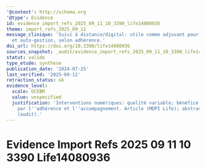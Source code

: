 ```yaml
---
'@context': http://schema.org
'@type': Evidence
id: evidence_import_refs_2025_09_11_10_3390_life14080936
theme: import_refs_2025_09_11
message_clinique: 'Suivi à distance/digital: utile comme adjuvant pour engagement
  et auto-gestion, selon adhérence.'
doi_url: https://doi.org/10.3390/life14080936
sources_snapshot: _audit/evidence_import_refs_2025_09_11_10_3390_life14080936.json
statut: valide
type_etude: synthese
publication_date: '2024-07-25'
last_verified: '2025-09-12'
retraction_status: ok
evidence_level:
  scale: OCEBM
  value: unspecified
  justification: 'Interventions numériques: qualité variable; bénéfice conditionné
    par l''adhérence et l''accompagnement. Article (MDPI Life); abstract non trouvé
    (audit).'
---
```

# Evidence Import Refs 2025 09 11 10 3390 Life14080936

